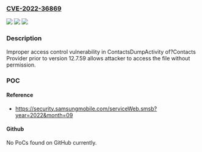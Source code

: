 ### [CVE-2022-36869](https://cve.mitre.org/cgi-bin/cvename.cgi?name=CVE-2022-36869)
![](https://img.shields.io/static/v1?label=Product&message=com.android.providers.contacts&color=blue)
![](https://img.shields.io/static/v1?label=Version&message=%3C%2012.7.59%20&color=brighgreen)
![](https://img.shields.io/static/v1?label=Vulnerability&message=CWE-284%3A%20Improper%20Access%20Control&color=brighgreen)

### Description

Improper access control vulnerability in ContactsDumpActivity of?Contacts Provider prior to version 12.7.59 allows attacker to access the file without permission.

### POC

#### Reference
- https://security.samsungmobile.com/serviceWeb.smsb?year=2022&month=09

#### Github
No PoCs found on GitHub currently.

